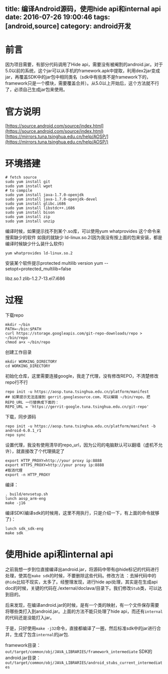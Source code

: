 title: 编译Android源码，使用hide api和internal api
date: 2016-07-26 19:00:46
tags: [android,source]
category: android开发
---
# 前言
因为项目需要，有部分代码调用了Hide api，需要没有被阉割的android.jar。对于5.0以前的系统，这个jar可以从手机的framework.apk中提取，利用dex2jar变成jar，再覆盖SDK中的jar包中相同类名（sdk中有些类不是framework下的，framework只是一个模块，需要覆盖合并）。从5.0以上开始后，这个方法就不行了，必须自己生成jar包来使用。

# 官方说明
[https://source.android.com/source/index.html](https://source.android.com/source/index.html)
[https://mirrors.tuna.tsinghua.edu.cn/help/AOSP/](https://mirrors.tuna.tsinghua.edu.cn/help/AOSP/)

<!-- more -->

# 环境搭建
```
# fetch source
sudo yum install git
sudo yum install wget
# to compile
sudo yum install java-1.7.0-openjdk
sudo yum install java-1.7.0-openjdk-devel
sudo yum install glibc.i686
sudo yum install libstdc++.i686
sudo yum install bison
sudo yum install zip
sudo yum install unzip

```

编译时候，如果提示找不到某个.so库，可以使用yum whatprovides 这个命令来搜索缺少的软件
如我的就缺少 ld-linux.so.2(因为我没有按上面的包来安装，都是编译时候缺少什么装什么软件)
```
yum whatprovides ld-linux.so.2
```

安装某个软件提示protected multilib version    yum --setopt=protected_multilib=false

libz.so.1 zlib-1.2.7-13.el7.i686


# 过程
下载repo
```
mkdir ~/bin
PATH=~/bin:$PATH
curl https://storage.googleapis.com/git-repo-downloads/repo > ~/bin/repo
chmod a+x ~/bin/repo
```

创建工作目录
```
mkdir WORKING_DIRECTORY
cd WORKING_DIRECTORY

```

初始化仓库，这里需要连接google，我走了代理，没有修改REPO，不清楚修改repo行不行
```
repo init -u https://aosp.tuna.tsinghua.edu.cn/platform/manifest
## 如果提示无法连接到 gerrit.googlesource.com，可以编辑 ~/bin/repo，把 REPO_URL 一行替换成下面的：
REPO_URL = 'https://gerrit-google.tuna.tsinghua.edu.cn/git-repo'
```

下载，同步源码
```
repo init -u https://aosp.tuna.tsinghua.edu.cn/platform/manifest -b android-6.0.1_r1
repo sync
```

设置代理，我没有使用清华的repo_url，因为公司的电脑默认可以翻墙（虚机不允许），就直接改了个代理搞定了
```
export HTTP_PROXY=http://your proxy ip:8888
export HTTPS_PROXY=http://your proxy ip:8888
#取消代理
export -n HTTP_PROXY
```


编译：
```
. build/envsetup.sh
lunch aosp_arm-eng
make -j16
```

编译SDK(编译sdk的时候用，这里不用执行，只是介绍一下，有上面的命令就够了)：
```
lunch sdk_sdk-eng
make sdk
```

# 使用hide api和internal api

之前我想一步到位直接编译出android.jar，将源码中带有@hide标记的代码进行处理，使其在`make sdk`的时候，不要删除这些代码。修改方法 ：去掉代码中的`@hide`比较不现实，太多了。经整理发现，进行hide api处理，其实是在生成api doc的时候，关键的代码在./external/doclava/目录下。我们修改`Stub`类，可以达到目的。

后来发现，在编译android.jar的时候，是有一个类的映射，有一个文件保存需要将哪些类打入到android.jar。上面的方法不能只处理了hide api，而还有`internal`的代码还是没能打入jar。

于是，只好使用`make -j32`命令，直接都编译了一圈，然后标准sdk中的jar进行合并，生成了包含`internal`的jar包.

framework目录：`out/target/common/obj/JAVA_LIBRARIES/framework_intermediate`
SDK的android.jar目录：`out/target/common/obj/JAVA_LIBRARIES/android_stubs_current_intermediates`
